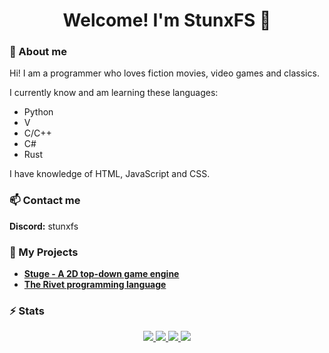 <h1 align="center">Welcome! I'm StunxFS 👋</h1>

### 💬 About me

Hi! I am a programmer who loves fiction movies, video games and classics.

I currently know and am learning these languages:
* Python
* V
* C/C++
* C#
* Rust

I have knowledge of HTML, JavaScript and CSS.

### 📫 Contact me

**Discord:** stunxfs

<!--
**StunxFS/StunxFS** is a ✨ _special_ ✨ repository because its `README.md` (this file) appears on your GitHub profile.

Here are some ideas to get you started:

- 🔭 I’m currently working on ...
- 🌱 I’m currently learning ...
- 👯 I’m looking to collaborate on ...
- 🤔 I’m looking for help with ...
- 💬 Ask me about ...
- 📫 How to reach me: ...
- 😄 Pronouns: ...
- ⚡ Fun fact: ...
-->

### 🔭 My Projects
* [**Stuge - A 2D top-down game engine**](https://github.com/StunxFS/stuge)
* [**The Rivet programming language**](https://github.com/rivet-lang/rivet)

### ⚡ Stats

<p align="center">
  <a href="https://github.com/StunxFS">
    <img src="http://github-profile-summary-cards.vercel.app/api/cards/profile-details?username=StunxFS&theme=github_dark" />
  </a>
  <a href="https://github.com/StunxFS">
    <img src="http://github-profile-summary-cards.vercel.app/api/cards/most-commit-language?username=StunxFS&theme=github_dark" />
  </a>
  <a href="https://github.com/StunxFS">
    <img src="http://github-profile-summary-cards.vercel.app/api/cards/repos-per-language?username=StunxFS&theme=github_dark" />
  </a>
  <a href="https://github.com/StunxFS">
    <img src="http://github-profile-summary-cards.vercel.app/api/cards/stats?username=StunxFS&theme=github_dark" />
  </a>
</p>
